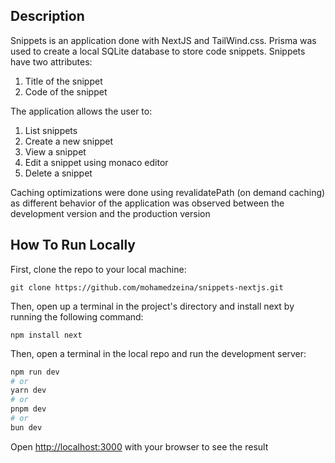 ## Description
Snippets is an application done with NextJS and TailWind.css. Prisma was used to create a local SQLite database to store code snippets.
Snippets have two attributes:
1) Title of the snippet
2) Code of the snippet

The application allows the user to:
1) List snippets 
2) Create a new snippet
3) View a snippet
4) Edit a snippet using monaco editor
5) Delete a snippet

Caching optimizations were done using revalidatePath (on demand caching) as different behavior of the application was observed between the development version and the production version

## How To Run Locally
First, clone the repo to your local machine:
```
git clone https://github.com/mohamedzeina/snippets-nextjs.git
```
Then, open up a terminal in the project's directory and install next by running the following command:
```
npm install next
```
Then, open a terminal in the local repo and run the development server:

```bash
npm run dev
# or
yarn dev
# or
pnpm dev
# or
bun dev
```

Open [http://localhost:3000](http://localhost:3000) with your browser to see the result

